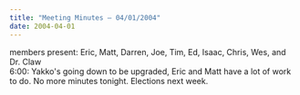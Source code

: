 ```yaml
---
title: "Meeting Minutes – 04/01/2004"
date: 2004-04-01
---
```

<p>
members present:  Eric, Matt, Darren, Joe, Tim, Ed, Isaac, Chris, Wes, and Dr. Claw<br>
6:00:  Yakko's going down to be upgraded, Eric and Matt have a lot of work to do.  No more minutes tonight.  Elections next week.<br>
</P>

